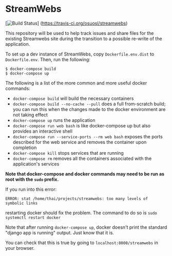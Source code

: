 # StreamWebs
[![Build Status](https://travis-ci.org/osuosl/streamwebs.svg?branch=develop)]
(https://travis-ci.org/osuosl/streamwebs)

This repository will be used to help track issues and share files for the 
existing Streamwebs site during the transition to a possible re-write of the 
application.

To set up a dev instance of StreamWebs, copy ``Dockerfile.env.dist`` to 
``Dockerfile.env``. Then, run the following:
```
$ docker-compose build
$ docker-compose up
```

The following is a list of the more common and more useful docker commands: 
- ``docker-compose build`` will build the necessary containers 
- ``docker-compose build --no-cache --pull`` does a full from-scratch build; you can run this when the changes made to the docker environment are not taking effect 
- ``docker-compose up`` runs the application
- ``docker-compose run web bash`` is like docker-compose up but also provides an interactive shell
- ``docker-compose run --service-ports --rm web bash`` exposes the ports described for the web service and removes the container upon completion
- `docker-compose kill` stops services that are running
- `docker-compose rm` removes all the containers associated with the application's services


**Note that docker-compose and docker commands may need to be run as root with
the ``sudo`` prefix.**

If you run into this error:
```
ERROR: stat /home/thai/projects/streamwebs: too many levels of symbolic links
```
restarting docker should fix the problem. The command to do so is
``sudo systemctl restart docker``

Note that after running ``docker-compose up``, docker doesn't print the
standard "django app is running" output. Just know that it is.

You can check that this is true by going to ``localhost:8000/streamwebs`` in
your browser.

